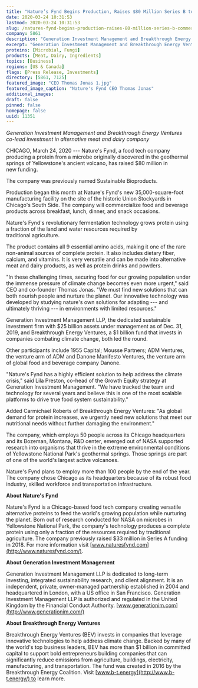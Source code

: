 ```yaml
---
title: "Nature’s Fynd Begins Production, Raises $80 Million Series B to Commercialize a New-to-the-World Protein"
date: 2020-03-24 10:31:53
lastmod: 2020-03-24 10:31:53
slug: /natures-fynd-begins-production-raises-80-million-series-b-commercialize-new-world-protein
company: 5861
description: "Generation Investment Management and Breakthrough Energy Ventures co-lead investment in alternative meat and dairy company"
excerpt: "Generation Investment Management and Breakthrough Energy Ventures co-lead investment in alternative meat and dairy company"
proteins: [Microbial, Fungi]
products: [Meat, Dairy, Ingredients]
topics: [Business]
regions: [US & Canada]
flags: [Press Release, Investments]
directory: [5861, 7125]
featured_image: "CEO Thomas Jonas 1.jpg"
featured_image_caption: "Nature's Fynd CEO Thomas Jonas"
additional_images:
draft: false
pinned: false
homepage: false
uuid: 11351
---
```

*Generation Investment Management and Breakthrough Energy Ventures
co-lead investment in alternative meat and dairy company*

CHICAGO, March 24, 2020 --- Nature's Fynd, a food tech company producing
a protein from a microbe originally discovered in the geothermal springs
of Yellowstone's ancient volcano, has raised \$80 million in
new funding.

The company was previously named Sustainable Bioproducts.

Production began this month at Nature's Fynd's new 35,000-square-foot
manufacturing facility on the site of the historic Union Stockyards in
Chicago's South Side. The company will commercialize food and beverage
products across breakfast, lunch, dinner, and snack occasions.

Nature's Fynd's revolutionary fermentation technology grows protein
using a fraction of the land and water resources required by
traditional agriculture.

The product contains all 9 essential amino acids, making it one of the
rare non-animal sources of complete protein. It also includes dietary
fiber, calcium, and vitamins. It is very versatile and can be made into
alternative meat and dairy products, as well as protein drinks
and powders.

"In these challenging times, securing food for our growing population
under the immense pressure of climate change becomes even more urgent,"
said CEO and co-founder Thomas Jonas. "We must find new solutions that
can both nourish people and nurture the planet. Our innovative
technology was developed by studying nature's own solutions for adapting
--- and ultimately thriving --- in environments with limited resources."

Generation Investment Management LLP, the dedicated sustainable
investment firm with \$25 billion assets under management as of Dec. 31,
2019, and Breakthrough Energy Ventures, a \$1 billion fund that invests
in companies combating climate change, both led the round.

Other participants include 1955 Capital; Mousse Partners; ADM Ventures,
the venture arm of ADM and Danone Manifesto Ventures, the venture arm of
global food and beverage company Danone.

"Nature's Fynd has a highly efficient solution to help address the
climate crisis," said Lila Preston, co-head of the Growth Equity
strategy at Generation Investment Management. "We have tracked the team
and technology for several years and believe this is one of the most
scalable platforms to drive true food system sustainability."

Added Carmichael Roberts of Breakthrough Energy Ventures: "As global
demand for protein increases, we urgently need new solutions that meet
our nutritional needs without further damaging the environment."

The company, which employs 50 people across its Chicago headquarters and
its Bozeman, Montana, R&D center, emerged out of NASA supported research
into organisms that thrive in the extreme environmental conditions of
Yellowstone National Park's geothermal springs. Those springs are part
of one of the world's largest active volcanoes.

Nature's Fynd plans to employ more than 100 people by the end of the
year. The company chose Chicago as its headquarters because of its
robust food industry, skilled workforce and
transportation infrastructure.

**About Nature's Fynd**

Nature's Fynd is a Chicago-based food tech company creating versatile
alternative proteins to feed the world's growing population while
nurturing the planet. Born out of research conducted for NASA on
microbes in Yellowstone National Park, the company's technology produces
a complete protein using only a fraction of the resources required by
traditional agriculture. The company previously raised \$33 million in
Series A funding in 2018. For more information
visit [www.naturesfynd.com](http://www.naturesfynd.com/).

**About Generation Investment Management**

Generation Investment Management LLP is dedicated to long-term
investing, integrated sustainability research, and client alignment. It
is an independent, private, owner-managed partnership established in
2004 and headquartered in London, with a US office in San Francisco.
Generation Investment Management LLP is authorized and regulated in the
United Kingdom by the Financial Conduct
Authority. [www.generationim.com](http://www.generationim.com/)

**About Breakthrough Energy Ventures**

Breakthrough Energy Ventures (BEV) invests in companies that leverage
innovative technologies to help address climate change. Backed by many
of the world's top business leaders, BEV has more than \$1 billion in
committed capital to support bold entrepreneurs building companies that
can significantly reduce emissions from agriculture, buildings,
electricity, manufacturing, and transportation. The fund was created in
2016 by the Breakthrough Energy Coalition.
Visit [www.b-t.energy](http://www.b-t.energy/) to learn more.
